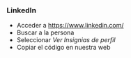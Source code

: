 ### LinkedIn

- Acceder a https://www.linkedin.com/
- Buscar a la persona
- Seleccionar _Ver Insignias de perfil_
- Copiar el código en nuestra web
